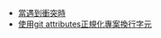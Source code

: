 - [當遇到衝突時](https://ithelp.ithome.com.tw/articles/10138437)
- [使用git attributes正規化專案換行字元](https://www.astralweb.com.tw/use-git-attributes-normalization-project-for-break-line/)
